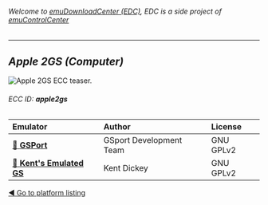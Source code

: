 ###### Welcome to [emuDownloadCenter (EDC)](https://github.com/PhoenixInteractiveNL/emuDownloadCenter/wiki/), EDC is a side project of [emuControlCenter](https://github.com/PhoenixInteractiveNL/emuControlCenter/wiki/)
***
## _Apple 2GS (Computer)_
![](https://raw.githubusercontent.com/wiki/PhoenixInteractiveNL/emuDownloadCenter/images_platform/ecc_apple2gs_teaser.png "Apple 2GS ECC teaser.")
###### ECC ID: **apple2gs**

| Emulator   | Author      | License     |
|:-----------|:------------|:------------|
| [:file_folder: **GSPort**](https://github.com/PhoenixInteractiveNL/emuDownloadCenter/wiki/Emulator-gsport#menu) | GSport Development Team | GNU GPLv2 |
| [:file_folder: **Kent's Emulated GS**](https://github.com/PhoenixInteractiveNL/emuDownloadCenter/wiki/Emulator-kegs#menu) | Kent Dickey | GNU GPLv2 |

[:arrow_backward: Go to platform listing](https://github.com/PhoenixInteractiveNL/emuDownloadCenter/wiki/EDC-Platform-List)
